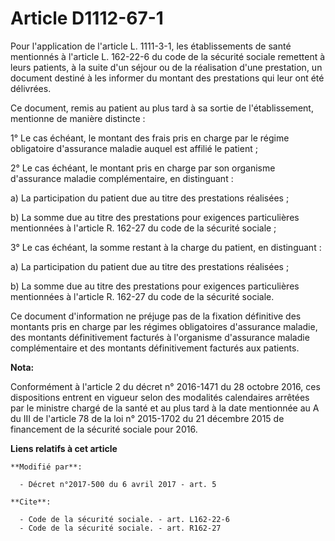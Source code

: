 # Article D1112-67-1

Pour l'application de l'article L. 1111-3-1, les établissements de santé mentionnés à l'article L. 162-22-6 du code de la
sécurité sociale remettent à leurs patients, à la suite d'un séjour ou de la réalisation d'une prestation, un document
destiné à les informer du montant des prestations qui leur ont été délivrées.

Ce document, remis au patient au plus tard à sa sortie de l'établissement, mentionne de manière distincte :

1° Le cas échéant, le montant des frais pris en charge par le régime obligatoire d'assurance maladie auquel est affilié le
patient ;

2° Le cas échéant, le montant pris en charge par son organisme d'assurance maladie complémentaire, en distinguant :

a) La participation du patient due au titre des prestations réalisées ;

b) La somme due au titre des prestations pour exigences particulières mentionnées à l'article R. 162-27 du code de la
sécurité sociale ;

3° Le cas échéant, la somme restant à la charge du patient, en distinguant :

a) La participation du patient due au titre des prestations réalisées ;

b) La somme due au titre des prestations pour exigences particulières mentionnées à l'article R. 162-27 du code de la
sécurité sociale.

Ce document d'information ne préjuge pas de la fixation définitive des montants pris en charge par les régimes obligatoires
d'assurance maladie, des montants définitivement facturés à l'organisme d'assurance maladie complémentaire et des montants
définitivement facturés aux patients.

**Nota:**

Conformément à l'article 2 du décret n° 2016-1471 du 28 octobre 2016, ces dispositions entrent en vigueur selon des modalités
calendaires arrêtées par le ministre chargé de la santé et au plus tard à la date mentionnée au A du III de l'article 78 de
la loi n° 2015-1702 du 21 décembre 2015 de financement de la sécurité sociale pour 2016.

**Liens relatifs à cet article**

	**Modifié par**:

	  - Décret n°2017-500 du 6 avril 2017 - art. 5

	**Cite**:

	  - Code de la sécurité sociale. - art. L162-22-6
	  - Code de la sécurité sociale. - art. R162-27
